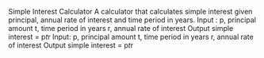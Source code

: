 Simple Interest Calculator
A calculator that calculates simple interest given principal, annual rate of interest and time period in years.
Input :
p, principal amount
t, time period in years
r, annual rate of interest
Output
simple interest = p*t*r
Input:
   p, principal amount
   t, time period in years
   r, annual rate of interest
Output
   simple interest = p*t*r
